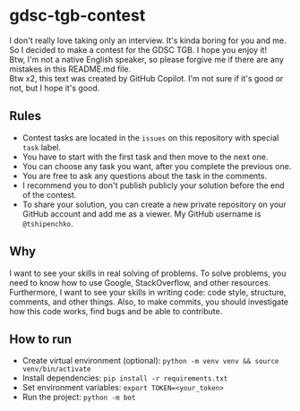 # gdsc-tgb-contest
I don't really love taking only an interview. It's kinda boring for you and me. <br/> 
So I decided to make a contest for the GDSC TGB. I hope you enjoy it! <br/>
Btw, I'm not a native English speaker, so please forgive me if there are any mistakes in this README.md file. <br/>
Btw x2, this text was created by GitHub Copilot. I'm not sure if it's good or not, but I hope it's good. <br/>

## Rules
 - Contest tasks are located in the `issues` on this repository with special `task` label.
 - You have to start with the first task and then move to the next one.
 - You can choose any task you want, after you complete the previous one. 
 - You are free to ask any questions about the task in the comments.
 - I recommend you to don't publish publicly your solution before the end of the contest.
 - To share your solution, you can create a new private repository on your GitHub account and add me as a viewer. My GitHub username is `@tshipenchko`.

## Why
I want to see your skills in real solving of problems. To solve problems, you need to know how to use Google, StackOverflow, and other resources. <br/>
Furthermore, I want to see your skills in writing code: code style, structure, comments, and other things. 
Also, to make commits, you should investigate how this code works, find bugs and be able to contribute.

## How to run
 - Create virtual environment (optional): `python -m venv venv && source venv/bin/activate`
 - Install dependencies: `pip install -r requirements.txt`
 - Set environment variables: `export TOKEN=<your_token>`
 - Run the project: `python -m bot`
